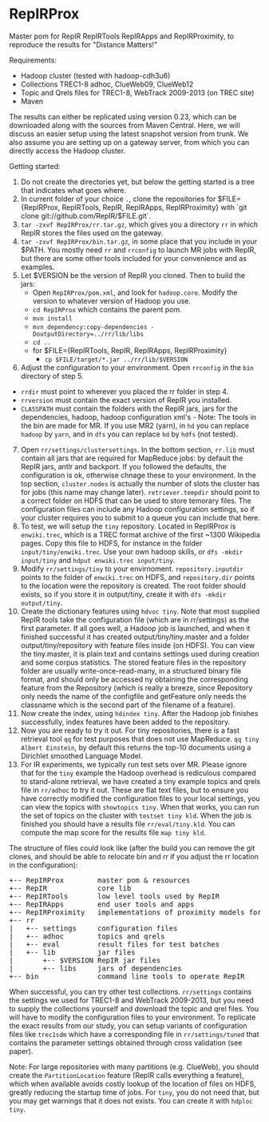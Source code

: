 RepIRProx
=========

Master pom for RepIR RepIRTools RepIRApps and RepIRProximity, to reproduce the results for "Distance Matters!"

Requirements:
- Hadoop cluster (tested with hadoop-cdh3u6)
- Collections TREC1-8 adhoc, ClueWeb09, ClueWeb12
- Topic and Qrels files for TREC1-8, WebTrack 2009-2013 (on TREC site)
- Maven

The results can either be replicated using version 0.23, which can be downloaded along with the sources from Maven Central. Here, we will discuss an easier setup using the latest snapshot version from trunk. We also assume you are setting up on a gateway server, from which you can directly access the Hadoop cluster.

Getting started:

1. Do not create the directories yet, but below the getting started is a tree that indicates what goes where. 
2. In current folder of your choice `.`, clone the repositories for $FILE={RepIRProx, RepIRTools, RepIR, RepIRApps, RepIRProximity} with `git clone git://github.com/RepIR/$FILE.git`.
3. `tar -zxvf RepIRProx/rr.tar.gz`, which gives you a directory `rr` in which RepIR stores the files used on the gateway.
4. `tar -zxvf RepIRProx/bin.tar.gz`, in some place that you include in your $PATH. You mostly need `rr` and `rrconfig` to launch MR jobs with RepIR, but there are some other tools included for your convenience and as examples.
5. Let $VERSION be the version of RepIR you cloned. Then to build the jars:
   - Open `RepIRProx/pom.xml`, and look for `hadoop.core`. Modify the version to whatever version of Hadoop you use.
   - `cd RepIRProx` which contains the parent pom.
   - `mvn install`
   - `mvn dependency:copy-dependencies -DoutputDirectory=../rr/lib/libs`
   - `cd ..`
   - for $FILE={RepIRTools, RepIR, RepIRApps, RepIRProximity}
      - `cp $FILE/target/*.jar ../rr/lib/$VERSION`
6. Adjust the configuration to your environment. Open `rrconfig` in the `bin` directory of step 5. 
  - `rrdir` must point to wherever you placed the rr folder in step 4. 
  - `rrversion` must contain the exact version of RepIR you installed. 
  - `CLASSPATH` must contain the folders with the RepIR jars, jars for the dependencies, hadoop, hadoop configuration xml's   - Note: The tools in the bin are made for MR. If you use MR2 (yarn), in `hd` you can replace `hadoop` by `yarn`, and in `dfs` you can replace `hd` by `hdfs` (not tested). 
7. Open `rr/settings/clustersettings`. In the bottom section, `rr.lib` must contain all jars that are required for MapReduce jobs: by default the RepIR jars, antlr and backport. If you followed the defaults, the configuration is ok, otherwise chnage these to your environment. In the top section, `cluster.nodes` is actually the number of slots the cluster has for jobs (this name may change later). `retriever.tempdir` should point to a correct folder on HDFS that can be used to store temorary files. The configuration files can include any Hadoop configuration settings, so if your cluster requires you to submit to a queue you can include that here.
8. To test, we will setup the `tiny` repository. Located in RepIRProx is `enwiki.trec`, which is a TREC format archive of the first ~1300 Wikipedia pages. Copy this file to HDFS, for instance in the folder `input/tiny/enwiki.trec`. Use your own hadoop skills, or `dfs -mkdir input/tiny` and `hdput enwiki.trec input/tiny`.
9. Modify `rr/settings/tiny` to your envirnoment. `repository.inputdir` points to the folder of `enwiki.trec` on HDFS, and `repository.dir` points to the location were the repository is created. The root folder should exists, so if you store it in output/tiny, create it with `dfs -mkdir output/tiny`.
10. Create the dictionary features using `hdvoc tiny`. Note that most supplied RepIR tools take the configuration file (which are in rr/settings) as the first parameter. If all goes well, a Hadoop job is launched, and when it finished successful it has created output/tiny/tiny.master and a folder output/tiny/repository with feature files inside (on HDFS). You can view the tiny.master, it is plain text and contains settings used during creation and some corpus statistics. The stored feature files in the repository folder are usually write-once-read-many, in a structured binary file format, and should only be accessed ny obtaining the corresponding feature from the Repository (which is really a breeze, since Repository only needs the name of the configfile and getFeature only needs the classname which is the second part of the filename of a feature).
11. Now create the index, using `hdindex tiny`. After the Hadoop job finishes successfully, index features have been added to the repository.
12. Now you are ready to try it out. For tiny repositories, there is a fast retrieval tool `qq` for test purposes that does not use MapReduce. `qq tiny Albert Einstein`, by default this returns the top-10 documents using a Dirichlet smoothed Language Model.
13. For IR experiments, we typically run test sets over MR. Please ignore that for the `tiny` example the Hadoop overhead is rediculous compared to stand-alone retrieval, we have created a tiny example topics and qrels file in `rr/adhoc` to try it out. These are flat text files, but to ensure you have correctly modified the configuration files to your local settings, you can view the topics with `showtopics tiny`. When that works, you can run the set of topics on the cluster with `testset tiny kld`. When the job is finished you should have a results file `rr/eval/tiny.kld`. You can compute the map score for the results file `map tiny kld`.

The structure of files could look like (after the build you can remove the git clones, and should be able to relocate bin and rr if you adjust the rr location in the configuration):
<pre>
+-- RepIRProx        master pom & resources 
+-- RepIR            core lib
+-- RepIRTools       low level tools used by RepIR
+-- RepIRApps        end user tools and apps
+-- RepIRProximity   implementations of proximity models for "Distance Matters!"
+-- rr               
|   +-- settings     configuration files
|   +-- adhoc        topics and qrels
|   +-- eval         result files for test batches
|   +-- lib          jar files
|       +-- $VERSION RepIR jar files
|       +-- libs     jars of dependencies
+-- bin              command line tools to operate RepIR
</pre>

When successful, you can try other test collections. `rr/settings` contains the settings we used for TREC1-8 and WebTrack 2009-2013, but you need to supply the collections yourself and download the topic and qrel files. You will have to modify the configuration files to your environment. To replicate the exact results from our study, you can setup variants of configuration files like `trec1sdm` which have a corresponding file in `rr/settings/tuned` that contains the parameter settings obtained through cross validation (see paper).

Note: For large repositories with many partitions (e.g. ClueWeb), you should create the `PartitionLocation` feature (RepIR calls everything a feature), which when available avoids costly lookup of the location of files on HDFS, greatly reducing the startup time of jobs. For `tiny`, you do not need that, but you may get warnings that it does not exists. You can create it with `hdploc tiny`.
